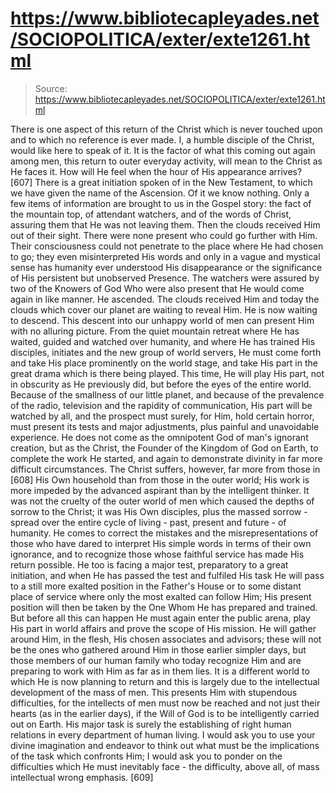 # https://www.bibliotecapleyades.net/SOCIOPOLITICA/exter/exte1261.html

> Source: https://www.bibliotecapleyades.net/SOCIOPOLITICA/exter/exte1261.html

There is one aspect of this return of the Christ which is never touched upon and to which no reference is ever made. I, a humble disciple of the Christ, would like here to speak of it. It is the factor of what this coming out again among men, this return to outer everyday activity, will mean to the Christ as He faces it. How will He feel when the hour of His appearance arrives? [607]
There is a great initiation spoken of in the New Testament, to which we have given the name of the Ascension. Of it we know nothing. Only a few items of information are brought to us in the Gospel story: the fact of the mountain top, of attendant watchers, and of the words of Christ, assuring them that He was not leaving them. Then the clouds received Him out of their sight. There were none present who could go further with Him. Their consciousness could not penetrate to the place where He had chosen to go; they even misinterpreted His words and only in a vague and mystical sense has humanity ever understood His disappearance or the significance of His persistent but unobserved Presence. The watchers were assured by two of the Knowers of God Who were also present that He would come again in like manner. He ascended. The clouds received Him and today the clouds which cover our planet are waiting to reveal Him.
He is now waiting to descend. This descent into our unhappy world of men can present Him with no alluring picture. From the quiet mountain retreat where He has waited, guided and watched over humanity, and where He has trained His disciples, initiates and the new group of world servers, He must come forth and take His place prominently on the world stage, and take His part in the great drama which is there being played. This time, He will play His part, not in obscurity as He previously did, but before the eyes of the entire world. Because of the smallness of our little planet, and because of the prevalence of the radio, television and the rapidity of communication, His part will be watched by all, and the prospect must surely, for Him, hold certain horror, must present its tests and major adjustments, plus painful and unavoidable experience. He does not come as the omnipotent God of man's ignorant creation, but as the Christ, the Founder of the Kingdom of God on Earth, to complete the work He started, and again to demonstrate divinity in far more difficult circumstances.
The Christ suffers, however, far more from those in [608] His Own household than from those in the outer world; His work is more impeded by the advanced aspirant than by the intelligent thinker. It was not the cruelty of the outer world of men which caused the depths of sorrow to the Christ; it was His Own disciples, plus the massed sorrow - spread over the entire cycle of living - past, present and future - of humanity.
He comes to correct the mistakes and the misrepresentations of those who have dared to interpret His simple words in terms of their own ignorance, and to recognize those whose faithful service has made His return possible. He too is facing a major test, preparatory to a great initiation, and when He has passed the test and fulfiled His task He will pass to a still more exalted position in the Father's House or to some distant place of service where only the most exalted can follow Him; His present position will then be taken by the One Whom He has prepared and trained.
But before all this can happen He must again enter the public arena, play His part in world affairs and prove the scope of His mission. He will gather around Him, in the flesh, His chosen associates and advisors; these will not be the ones who gathered around Him in those earlier simpler days, but those members of our human family who today recognize Him and are preparing to work with Him as far as in them lies. It is a different world to which He is now planning to return and this is largely due to the intellectual development of the mass of men. This presents Him with stupendous difficulties, for the intellects of men must now be reached and not just their hearts (as in the earlier days), if the Will of God is to be intelligently carried out on Earth. His major task is surely the establishing of right human relations in every department of human living. I would ask you to use your divine imagination and endeavor to think out what must be the implications of the task which confronts Him; I would ask you to ponder on the difficulties which He must inevitably face - the difficulty, above all, of mass intellectual wrong emphasis. [609]
